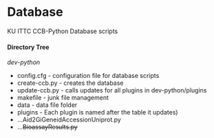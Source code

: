 # Database
KU ITTC CCB-Python Database scripts

#### Directory Tree
*dev-python*
- config.cfg - configuration file for database scripts
- create-ccb.py - creates the database
- update-ccb.py - calls updates for all plugins in dev-python/plugins
- makefile      - junk file management
- data          - data file folder
- plugins - Each plugin is named after the table it updates)
- ...Aid2GiGeneidAccessionUniprot.py
- ...~~BioassayResults.py~~
